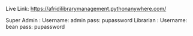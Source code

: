 Live Link: https://afridilibrarymanagement.pythonanywhere.com/

Super Admin : Username: admin pass: pupassword
Librarian : Username: bean pass: pupassword

